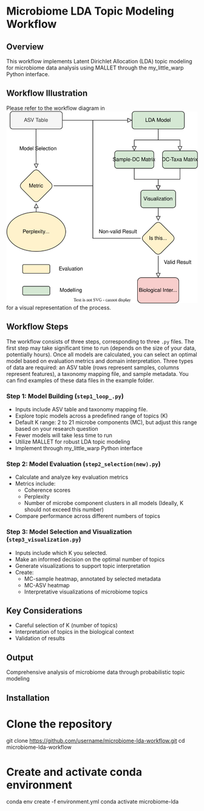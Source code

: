 # Microbiome LDA Topic Modeling Workflow

## Overview
This workflow implements Latent Dirichlet Allocation (LDA) topic modeling for microbiome data analysis using MALLET through the my_little_warp Python interface.

## Workflow Illustration
Please refer to the workflow diagram in ![Workflow Diagram](figures/workflow.drawio.svg) for a visual representation of the process.

## Workflow Steps
The workflow consists of three steps, corresponding to three `.py` files. The first step may take significant time to run (depends on the size of your data, potentially hours). Once all models are calculated, you can select an optimal model based on evaluation metrics and domain interpretation.
Three types of data are required: an ASV table (rows represent samples, columns represent features), a taxonomy mapping file, and sample metadata. You can find examples of these data files in the example folder.
### Step 1: Model Building (`step1_loop_.py`)
- Inputs include ASV table and taxonomy mapping file.
- Explore topic models across a predefined range of topics (K)
- Default K range: 2 to 21 microbe components (MC), but adjust this range based on your research question
- Fewer models will take less time to run
- Utilize MALLET for robust LDA topic modeling
- Implement through my_little_warp Python interface

### Step 2: Model Evaluation (`step2_selection(new).py`)
- Calculate and analyze key evaluation metrics
- Metrics include:
  - Coherence scores
  - Perplexity
  - Number of microbe component clusters in all models (Ideally, K should not exceed this number)
- Compare performance across different numbers of topics

### Step 3: Model Selection and Visualization (`step3_visualization.py`)
- Inputs include which K you selected.
- Make an informed decision on the optimal number of topics
- Generate visualizations to support topic interpretation
- Create:
  - MC-sample heatmap, annotated by selected metadata
  - MC-ASV heatmap
  - Interpretative visualizations of microbiome topics

## Key Considerations
- Careful selection of K (number of topics)
- Interpretation of topics in the biological context
- Validation of results

## Output
Comprehensive analysis of microbiome data through probabilistic topic modeling

## Installation

# Clone the repository
git clone https://github.com/username/microbiome-lda-workflow.git
cd microbiome-lda-workflow

# Create and activate conda environment
conda env create -f environment.yml
conda activate microbiome-lda
